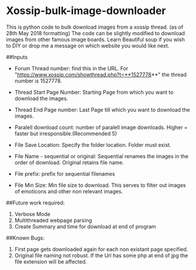 # Xossip-bulk-image-downloader
This is python code to bulk download images from a xossip thread. (as of 28th May 2018 formatting)
The code can be slightly modified to download images from other famous image boards. Learn Beautiful soup if you wish to DIY or drop me a message on which website you would like next.

##Inputs

- Forum Thread number: find this in the URL. For "https://www.xossip.com/showthread.php?t=**1527778**" the thread number is 1527778.

- Thread Start Page Number: Starting Page from which you want to download the images.

- Thread End Page number: Last Page till which you want to download the images.

- Paralell download count: number of paralell image downloads. Higher = faster but irresponsible.(Recommended 5)

- File Save Location: Specify the folder location. Folder must exist.

- File Name - sequential or original: Sequential renames the images in the order of download. Original retains file name.

- File prefix: prefix for sequential filenames

- File Min Size: Min file size to download. This serves to filter out images of emoticons and other non relevant images.

##Future work required:
1. Verbose Mode
2. Multithreaded webpage parsing
3. Create Summary and time for download at end of program

##Known Bugs:
1. First page gets downloaded again for each non existant page specified.
2. Original file naming not robust. If the Url has some php at end of jpg the file extension will be affected.
